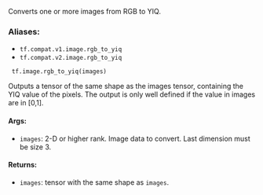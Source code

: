 
Converts one or more images from RGB to YIQ.
### Aliases:
- `tf.compat.v1.image.rgb_to_yiq`
- `tf.compat.v2.image.rgb_to_yiq`

```
 tf.image.rgb_to_yiq(images)
```

Outputs a tensor of the same shape as the images tensor, containing the YIQ value of the pixels. The output is only well defined if the value in images are in [0,1].
#### Args:
- `images`: 2-D or higher rank. Image data to convert. Last dimension must be size 3.
#### Returns:
- `images`: tensor with the same shape as `images`.
